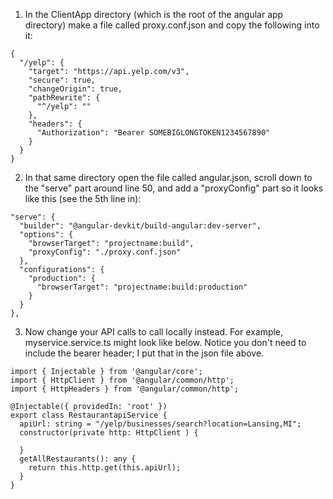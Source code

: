 1. In the ClientApp directory (which is the root of the angular app directory) make a file called proxy.conf.json and copy the following into it:

```
{
  "/yelp": {
    "target": "https://api.yelp.com/v3",
    "secure": true,
    "changeOrigin": true,
    "pathRewrite": {
      "^/yelp": ""
    },
    "headers": {
      "Authorization": "Bearer SOMEBIGLONGTOKEN1234567890"
    }
  }
}
```

2. In that same directory open the file called angular.json, scroll down to the "serve" part around line 50, and add a "proxyConfig" part so it looks like this (see the 5th line in):
```
"serve": {
  "builder": "@angular-devkit/build-angular:dev-server",
  "options": {
    "browserTarget": "projectname:build",
    "proxyConfig": "./proxy.conf.json"
  },
  "configurations": {
    "production": {
      "browserTarget": "projectname:build:production"
    }
  }
},
```
	
3. Now change your API calls to call locally instead. For example,  myservice.service.ts might look like below. Notice you don't need to include the bearer header; I put that in the json file above.
	
```
import { Injectable } from '@angular/core';
import { HttpClient } from '@angular/common/http';
import { HttpHeaders } from '@angular/common/http';

@Injectable({ providedIn: 'root' })
export class RestaurantapiService {
  apiUrl: string = "/yelp/businesses/search?location=Lansing,MI";
  constructor(private http: HttpClient ) {

  }
  getAllRestaurants(): any {
    return this.http.get(this.apiUrl);
  }
}
```
